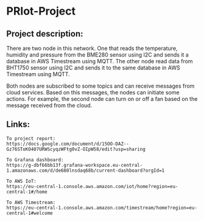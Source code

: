 # PRIot-Project
## Project description:
There are two node in this network. One that reads the temperature, humidity and pressure from the BME280 sensor using I2C and sends it a database in AWS Timestream using MQTT.
The other node read data from BHT1750 sensor using I2C and sends it to the same database in AWS Timestream using MQTT.

Both nodes are subscribed to some topics and can receive messages from cloud services. Based on this messages, the nodes can initiate some actions. For example, the second node can turn on or off a fan based on the message received from the cloud.

## Links:
	To project report:
	https://docs.google.com/document/d/15OO-DAZ--Gz76SToKO407URWScyqzWFtg0vZ-OIpW58/edit?usp=sharing
	
	To Grafana dashboard:
	https://g-dbf66bb13f.grafana-workspace.eu-central-1.amazonaws.com/d/de680lnsdaq68b/current-dashboard?orgId=1

	To AWS IoT:
	https://eu-central-1.console.aws.amazon.com/iot/home?region=eu-central-1#/home

	To AWS Timestream:
	https://eu-central-1.console.aws.amazon.com/timestream/home?region=eu-central-1#welcome